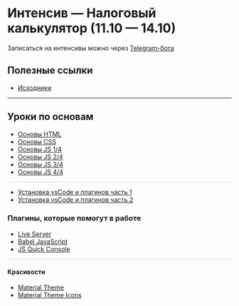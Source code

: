 # Интенсив — Налоговый калькулятор (11.10 — 14.10)

Записаться на интенсивы можно через [Telegram-бота](https://t.me/methed_bot)

## Полезные ссылки

- [Исходники](https://fs14.getcourse.ru/fileservice/file/download/a/251231/sc/315/h/2e1f6f09240d9ec4aa040fc3dba161dd.zip)


***

## Уроки по основам
- [Основы HTML](https://youtu.be/0gYhRh6S4C4)
- [Основы CSS](https://youtu.be/vKYmg2AR2xo)
- [Основы JS 1/4](https://youtu.be/BrUayeSPBLc)
- [Основы JS 2/4](https://youtu.be/RpkWkBH05ak)
- [Основы JS 3/4](https://youtu.be/uWzxGJJ58iA)
- [Основы JS 4/4](https://youtu.be/LaJ6fKtz-cM)


<hr style="height:0.05em;background-color:#d8dee4" />

- [Установка vsCode и плагинов часть 1](https://youtu.be/ZD-ymO04w70)
- [Установка vsCode и плагинов часть 2](https://youtu.be/Uy2li11PXC8)

### Плагины, которые помогут в работе
- [Live Server](https://bit.ly/3lKNx4U)
- [Babel JavaScript](https://marketplace.visualstudio.com/items?itemName=mgmcdermott.vscode-language-babel)
- [JS Quick Console](https://marketplace.visualstudio.com/items?itemName=AhadCove.js-quick-console)

<hr style="height:0.05em;background-color:#d8dee4" />

#### Красивости
- [Material Theme](https://bit.ly/2VycAwV)
- [Material Theme Icons](https://bit.ly/3yAeITo)